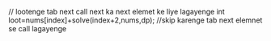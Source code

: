 // lootenge tab next call next ka next elemet ke liye lagayenge
int loot=nums[index]+solve(index+2,nums,dp);
//skip karenge tab next elemnet se call lagayenge